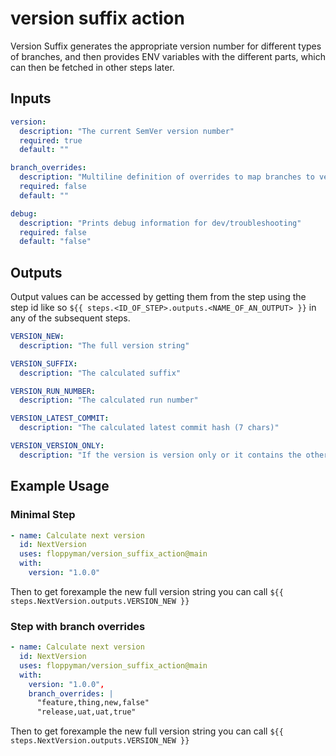 # version suffix action

Version Suffix generates the appropriate version number for different types of branches, and then provides ENV variables with the different parts, which can then be fetched in other steps later.

## Inputs

```yaml
version:
  description: "The current SemVer version number"
  required: true
  default: ""

branch_overrides:
  description: "Multiline definition of overrides to map branches to versions, supports for `feature, develop, master, release, bugfix, hotfix`, using a comma separated string with 4 values in format: <branch_to_override (string)>,<branch_name (string)>,<version_suffix (string)>,<return_version_only (bool)>"
  required: false
  default: ""

debug:
  description: "Prints debug information for dev/troubleshooting"
  required: false
  default: "false"
```

## Outputs
Output values can be accessed by getting them from the step using the step id like so `${{ steps.<ID_OF_STEP>.outputs.<NAME_OF_AN_OUTPUT> }}` in any of the subsequent steps.

```yaml
VERSION_NEW:
  description: "The full version string"

VERSION_SUFFIX:
  description: "The calculated suffix"

VERSION_RUN_NUMBER:
  description: "The calculated run number"

VERSION_LATEST_COMMIT:
  description: "The calculated latest commit hash (7 chars)"

VERSION_VERSION_ONLY:
  description: "If the version is version only or it contains the other values"
```

## Example Usage

### Minimal Step

```yaml
- name: Calculate next version
  id: NextVersion
  uses: floppyman/version_suffix_action@main
  with:
	version: "1.0.0"
```

Then to get forexample the new full version string you can call `${{ steps.NextVersion.outputs.VERSION_NEW }}`

### Step with branch overrides

```yaml
- name: Calculate next version
  id: NextVersion
  uses: floppyman/version_suffix_action@main
  with:
	version: "1.0.0",
	branch_overrides: |
	  "feature,thing,new,false"
	  "release,uat,uat,true"
```

Then to get forexample the new full version string you can call `${{ steps.NextVersion.outputs.VERSION_NEW }}`
